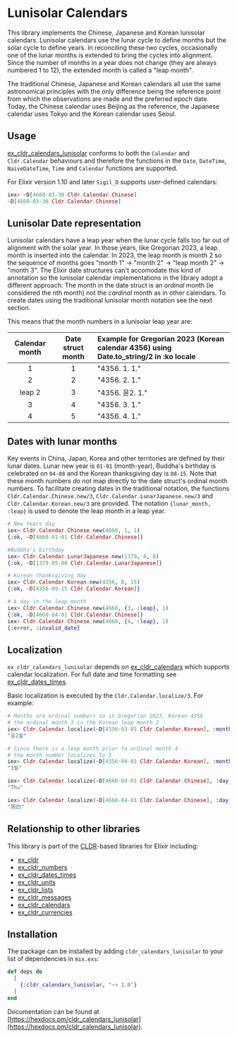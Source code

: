 # Lunisolar Calendars

This library implements the Chinese, Japanese and Korean lunisolar calendars. Lunisolar calendars use the lunar cycle to define months but the solar cycle to define years. In reconciling these two cycles, occasionally one of the lunar months is extended to bring the cycles into alignment. Since the number of months in a year does not change (they are always numbered 1 to 12), the extended month is called a "leap month".

The traditional Chinese, Japanese and Korean calendars all use the same astronomical principles with the only difference being the reference point from which the observations are made and the preferred epoch date. Today, the Chinese calendar uses Beijing as the reference, the Japanese calendar uses Tokyo and the Korean calendar uses Seoul.

## Usage

[ex_cldr_calendars_lunisolar](https://hex.pm/packages/ex_cldr_calenars_lunisolar) conforms to both the `Calendar` and `Cldr.Calendar` behaviours and therefore the functions in the `Date`, `DateTime`, `NaiveDateTime`, `Time` and `Calendar` functions are supported.

For Elixir version 1.10 and later `Sigil_D` supports user-defined calendars:
```elixir
iex> ~D[4660-03-30 Cldr.Calendar.Chinese]
~D[4660-03-30 Cldr.Calendar.Chinese]
```

## Lunisolar Date representation

Lunisolar calendars have a leap year when the lunar cycle falls too far out of alignment with the solar year. In those years, like Gregorian 2023, a leap month is inserted into the calendar. In 2023, the leap month is month 2 so the sequence of months goes "month 1" -> "month 2" -> "leap month 2" -> "month 3". The Elixir date structures can't accomodate this kind of annotation so the lunisolar calendar implementations in the library adopt a different approach. The month in the date struct is an *ordinal* month (ie considered the nth month) not the *cardinal* month as in other calendars. To create dates using the traditional lunisolar month notation see the next section.

This means that the month numbers in a lunisolar leap year are:

| Calendar month | Date struct month | Example for Gregorian 2023 (Korean calendar 4356) using Date.to_string/2 in :ko locale |
| :------------: | :---------------: | :------------------------------------------------------------------------------------- |
| 1              | 1                 | "4356. 1. 1."                                                                          |
| 2              | 2                 | "4356. 2. 1."                                                                          |
| leap 2         | 3                 | "4356. 윤2. 1."                                                                        |
| 3              | 4                 | "4356. 3. 1."                                                                          |
| 4              | 5                 | "4356. 4. 1."                                                                          |

## Dates with lunar months

Key events in China, Japan, Korea and other territories are defined by their lunar dates. Lunar new year is `01-01` (month-year), Buddha's birthday is celebrated on `04-08` and the Korean thanksgiving day is `08-15`. Note that these month numbers *do not* map directly to the date struct's ordinal month numbers. To facilitate creating dates in the traditional notation, the functions `Cldr.Calendar.Chinese.new/3`, `Cldr.Calendar.LunarJapanese.new/3` and `Cldr.Calendar.Korean.new/3` are provided. The notation `{lunar_month, :leap}` is used to denote the leap month in a leap year.

```elixir
# New Years day
iex> Cldr.Calendar.Chinese.new(4660, 1, 1)
{:ok, ~D[4660-01-01 Cldr.Calendar.Chinese]}

#Buddha's birthday
iex> Cldr.Calendar.LunarJapanese.new(1379, 4, 8)
{:ok, ~D[1379-05-08 Cldr.Calendar.LunarJapanese]}

# Korean thanksgiving day
iex> Cldr.Calendar.Korean.new(4356, 8, 15)
{:ok, ~D[4356-09-15 Cldr.Calendar.Korean]}

# A day in the leap month
iex> Cldr.Calendar.Chinese.new(4660, {3, :leap}, 1)
{:ok, ~D[4660-04-01 Cldr.Calendar.Chinese]}
iex> Cldr.Calendar.Chinese.new(4660, {4, :leap}, 1)
{:error, :invalid_date}
```

## Localization

`ex_cldr_calendars_lunisolar` depends on [ex_cldr_calendars](https://hex.pm/packages/ex_cldr_calendars) which supports calendar localization. For full date and time formatting see [ex_cldr_dates_times](https://hex.pm/packages/ex_cldr_dates_times).

Basic localization is executed by the `Cldr.Calendar.localize/3`. For example:

```elixir
# Months are ordinal numbers so in Gregorian 2023, Korean 4356
# the ordinal month 3 is the Korean leap month 2
iex> Cldr.Calendar.localize(~D[4356-03-01 Cldr.Calendar.Korean], :month, locale: :ko)
"윤2월"

# Since there is a leap month prior to ordinal month 4
# the month number localizes to 3
iex> Cldr.Calendar.localize(~D[4356-04-01 Cldr.Calendar.Korean], :month, locale: :ko)
"3월"

iex> Cldr.Calendar.localize(~D[4660-04-01 Cldr.Calendar.Chinese], :day_of_week)
"Thu"

iex> Cldr.Calendar.localize(~D[4660-04-01 Cldr.Calendar.Chinese], :day_of_week, locale: :zh)
"周四"
```

## Relationship to other libraries

This library is part of the [CLDR](https://cldr.unicode.org)-based libraries for Elixir including:

* [ex_cldr](https://hex.pm/packages/ex_cldr)
* [ex_cldr_numbers](https://hex.pm/packages/ex_cldr_numbers)
* [ex_cldr_dates_times](https://hex.pm/packages/ex_cldr_dates_times)
* [ex_cldr_units](https://hex.pm/packages/ex_cldr_units)
* [ex_cldr_lists](https://hex.pm/packages/ex_cldr_lists)
* [ex_cldr_messages](https://hex.pm/packages/ex_cldr_messages)
* [ex_cldr_calendars](https://hex.pm/packages/ex_cldr_calendars)
* [ex_cldr_currencies](https://hex.pm/packages/ex_cldr_currencies)

## Installation

The package can be installed by adding `cldr_calendars_lunisolar` to your list of dependencies in `mix.exs`:

```elixir
def deps do
  [
    {:cldr_calendars_lunisolar, "~> 1.0"}
  ]
end
```
Documentation can be found at [https://hexdocs.pm/cldr_calendars_lunisolar](https://hexdocs.pm/cldr_calendars_lunisolar).

